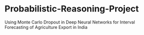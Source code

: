 # Probabilistic-Reasoning-Project
Using Monte Carlo Dropout in Deep Neural Networks for Interval Forecasting of Agriculture Export in India

